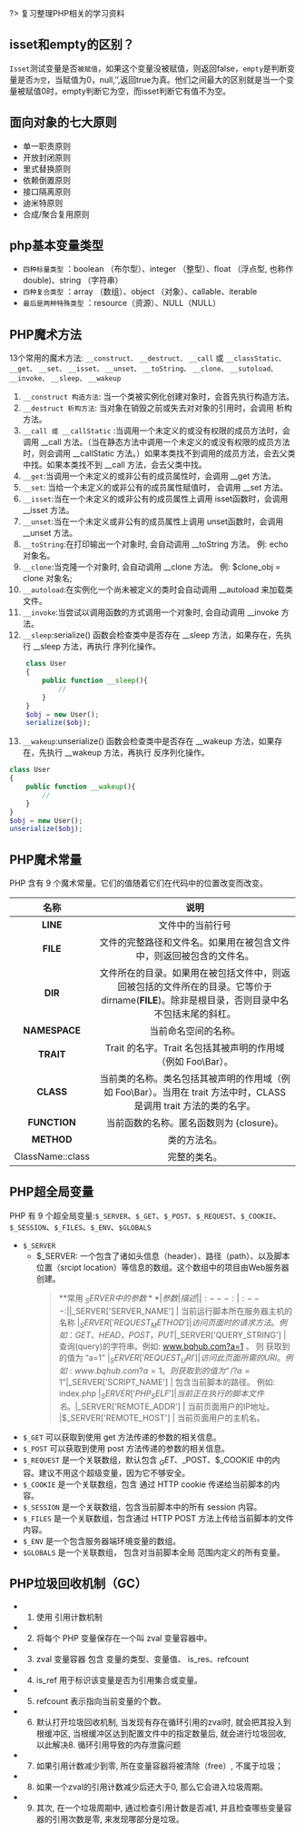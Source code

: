 ?> 复习整理PHP相关的学习资料


## isset和empty的区别？

`Isset`测试变量是否`被赋值`，如果这个变量没被赋值，则返回false，`empty`是判断变量是否`为空`，当赋值为0，null,’’,返回true为真。他们之间最大的区别就是当一个变量被赋值0时，empty判断它为空，而isset判断它有值不为空。

## 面向对象的七大原则

- 单一职责原则
- 开放封闭原则
- 里式替换原则
- 依赖倒置原则
- 接口隔离原则
- 迪米特原则
- 合成/聚合复用原则

## php基本变量类型

- `四种标量类型` ：boolean （布尔型）、integer （整型）、float （浮点型, 也称作 double)、string （字符串）
- `四种复合类型` ：array （数组）、object （对象）、callable、iterable
- `最后是两种特殊类型` ：resource（资源）、NULL（NULL）

## PHP魔术方法

13个常用的魔术方法:  `__construct、` `__destruct、` `__call` 或 `__classStatic、` `__get、` `__set、` `__isset、` `__unset、` `__toString、` `__clone、` `__sutoload、` `__invoke、` `__sleep、` `__wakeup`

1. `__construct 构造方法`: 当一个类被实例化创建对象时，会首先执行构造方法。
2. `__destruct 析构方法`: 当对象在销毁之前或失去对对象的引用时，会调用 析构方法。
3. `__call 或 __callStatic` :当调用一个未定义的或没有权限的成员方法时，会调用 __call 方法。（当在静态方法中调用一个未定义的或没有权限的成员方法时，则会调用 __callStatic 方法。）如果本类找不到调用的成员方法，会去父类中找。如果本类找不到 __call 方法，会去父类中找。
4. `__get`:当调用一个未定义的或非公有的成员属性时，会调用 __get 方法。
5. `__set`: 当给一个未定义的或非公有的成员属性赋值时， 会调用 __set 方法。
6. `__isset`:当在一个未定义的或非公有的成员属性上调用 isset函数时，会调用 __isset 方法。
7. `__unset`:当在一个未定义或非公有的成员属性上调用 unset函数时，会调用 __unset 方法。
8. `__toString`:在打印输出一个对象时, 会自动调用 __toString 方法。 例: echo 对象名。
9. `__clone`:当克隆一个对象时, 会自动调用 __clone 方法。 例: $clone_obj = clone 对象名;
10. `__autoload`:在实例化一个尚未被定义的类时会自动调用 __autoload 来加载类文件。
11. `__invoke`:当尝试以调用函数的方式调用一个对象时, 会自动调用 __invoke 方法。
12. `__sleep`:serialize() 函数会检查类中是否存在 __sleep 方法，如果存在，先执行 __sleep 方法，再执行 序列化操作。
```php
    class User
    {
        public function __sleep(){
            // 
        }
    }
    $obj = new User();
    serialize($obj);
```

13.  `__wakeup`:unserialize() 函数会检查类中是否存在 __wakeup 方法，如果存在，先执行 __wakeup 方法，再执行 反序列化操作。  
```php
class User
{
    public function __wakeup(){
        // 
    }
}
$obj = new User();
unserialize($obj);
```

## PHP魔术常量

PHP 含有 9 个魔术常量。它们的值随着它们在代码中的位置改变而改变。

|名称 |              说明 |
|:---:|:---:|
|__LINE__         |  文件中的当前行号
|__FILE__         |  文件的完整路径和文件名。如果用在被包含文件中，则返回被包含的文件名。
|__DIR__          |  文件所在的目录。如果用在被包括文件中，则返回被包括的文件所在的目录。它等价于 dirname(__FILE__)。除非是根目录，否则目录中名不包括末尾的斜杠。
|__NAMESPACE__    |  当前命名空间的名称。
|__TRAIT__        |  Trait 的名字。Trait 名包括其被声明的作用域（例如 Foo\Bar）。
|__CLASS__        |  当前类的名称。类名包括其被声明的作用域（例如 Foo\Bar）。当用在 trait 方法中时，CLASS 是调用 trait 方法的类的名字。
|__FUNCTION__     |  当前函数的名称。匿名函数则为 {closure}。
|__METHOD__       |  类的方法名。
|ClassName::class |  完整的类名。

## PHP超全局变量

PHP 有 9 个超全局变量:`$_SERVER`、`$_GET`、`$_POST`、`$_REQUEST`、`$_COOKIE`、`$_SESSION`、`$_FILES`、`$_ENV`、`$GLOBALS`

- `$_SERVER`
  - $_SERVER: 一个包含了诸如头信息（header）、路径（path）、以及脚本位置（srcipt location）等信息的数组。这个数组中的项目由Web服务器创建。
    > **常用 $_SERVER 中的参数**
    > |参数 |	                        描述|
    > |:---:|:---:|
    > |$_SERVER['SERVER_NAME']    |      当前运行脚本所在服务器主机的名称
    > |$_SERVER['REQUEST_METHOD'] |      访问页面时的请求方法。例如：GET、HEAD，POST，PUT
    > |$_SERVER['QUERY_STRING']	  |   查询(query)的字符串。例如: www.bqhub.com?a=1 。 则 获取到的值为 “a=1”
    > |$_SERVER['REQUEST_URI']    |      访问此页面所需的URI。例如: www.bqhub.com?a=1 。 则 获取到的值为 “/?a=1”
    > |$_SERVER['SCRIPT_NAME']    |      包含当前脚本的路径。 例如: index.php
    > |$_SERVER['PHP_SELF']       |      当前正在执行的脚本文件名。
    > |$_SERVER['REMOTE_ADDR']    |      当前页面用户的IP地址。
    > |$_SERVER['REMOTE_HOST']    |      当前页面用户的主机名。
- `$_GET` 可以获取到使用 get 方法传递的参数的相关信息。
- `$_POST` 可以获取到使用 post 方法传递的参数的相关信息。
- `$_REQUEST` 是一个关联数组，默认包含 $_GET、$_POST、$_COOKIE 中的内容。建议不用这个超级变量，因为它不够安全。
- `$_COOKIE` 是一个关联数组，包含 通过 HTTP cookie 传递给当前脚本的内容。
- `$_SESSION` 是一个关联数组，包含当前脚本中的所有 session 内容。
- `$_FILES` 是一个关联数组，包含通过 HTTP POST 方法上传给当前脚本的文件内容。
- `$_ENV` 是一个包含服务器端环境变量的数组。
- `$GLOBALS` 是一个关联数组， 包含对当前脚本全局 范围内定义的所有变量。

## PHP垃圾回收机制（GC）

- 1. 使用 引用计数机制
- 2. 将每个 PHP 变量保存在一个叫 zval 变量容器中。
- 3. zval 变量容器 包含 变量的类型、变量值、 is_res、refcount
- 4. is_ref 用于标识该变量是否为引用集合或变量。
- 5. refcount 表示指向当前变量的个数。
- 6. 默认打开垃圾回收机制, 当发现有存在循环引用的zval时, 就会把其投入到根缓冲区, 当根缓冲区达到配置文件中的指定数量后, 就会进行垃圾回收, 以此解决8. 循环引用导致的内存泄露问题
- 7. 如果引用计数减少到零, 所在变量容器将被清除（free）, 不属于垃圾；
- 8. 如果一个zval的引用计数减少后还大于0, 那么它会进入垃圾周期。
- 9. 其次, 在一个垃圾周期中, 通过检查引用计数是否减1, 并且检查哪些变量容器的引用次数是零, 来发现哪部分是垃圾。
